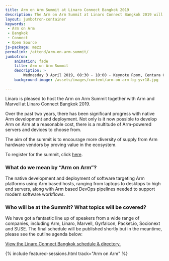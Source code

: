 ```yaml
---
title: Arm on Arm Summit at Linaro Connect Bangkok 2019
description: The Arm on Arm Summit at Linaro Connect Bangkok 2019 will discuss all topics around Arm on Arm.
layout: jumbotron-container
keywords:
 - Arm on Arm
 - Bangkok
 - Connect
 - Open Source
js-package: mezz
permalink: /attend/arm-on-arm-summit/
jumbotron:
    animation: fade
    title: Arm on Arm Summit
    description: >
        Wednesday 3 April 2019, 08:30 - 18:00 - Keynote Room, Centara Grand, Bangkok Thailand
    background-image: /assets/images/content/arm-on-arm-bg-yvr18.jpg

---
```

Linaro is pleased to host the Arm on Arm Summit together with Arm and Marvell at Linaro Connect Bangkok 2019.

Over the past two years, there has been significant progress with native Arm development and deployment. Not only is it now possible to develop Arm on Arm at a reasonable cost, there is a multitude of Arm-powered servers and devices to choose from. 

The aim of the summit is to encourage more diversity of supply from Arm hardware vendors by proving value in the ecosystem. 

To register for the summit, click [here](https://connect.linaro.org/register/). 

### What do we mean by “Arm on Arm”?

The native development and deployment of software targeting Arm platforms using Arm based hosts, ranging from laptops to desktops to high end servers, along with Arm based DevOps pipelines needed to support modern software workflows.

### Who will be at the Summit? What topics will be covered?

We have got a fantastic line up of speakers from a wide range of companies, including Arm, Linaro, Marvell, Gyrfalcon, Packet.io, Socionext and SUSE. The final schedule will be published shortly but in the meantime, please see the outline agenda below:

<a id="sched-embed" href="//bkk19.sched.com/overview/type/Arm+on+Arm">View the Linaro Connect Bangkok schedule &amp; directory.</a>
        <script type="text/javascript" src="//bkk19.sched.com/js/embed.js"></script>


{% include featured-sessions.html track="Arm on Arm" %}